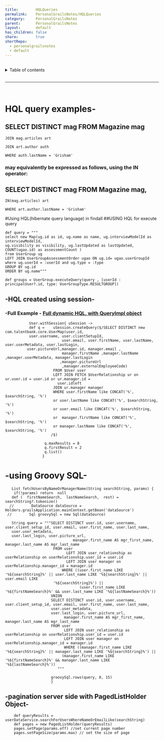 ```yaml
---
title:        HQLQueries
permalink:    PersonalGrailsNotes/HQLQueries
category:     PersonalGrailsNotes
parent:       PersonalGrailsNotes
layout:       default
has_children: false
share:        true
shortRepo:
  - personalgrailsnotes
  - default
---
```



<br/>

<details markdown="block">
<summary>
Table of contents
</summary>
{: .text-delta }
1. TOC
{:toc}
</details>

<br/>

***

<br/>

# HQL query examples-

## SELECT DISTINCT mag FROM Magazine mag

    JOIN mag.articles art

    JOIN art.author auth

    WHERE auth.lastName = 'Grisham'

### may equivalently be expressed as follows, using the IN operator:

## SELECT DISTINCT mag FROM Magazine mag,

    IN(mag.articles) art

    WHERE art.author.lastName = 'Grisham'

#Using HQL(hibernate query language) in findall
##USING HQL for execute query

    def query = """
    select new Map(ug.id as id, ug.name as name, ug.interviewModelId as interviewModelId,
    ug.visibility as visibility, ug.lastUpdated as lastUpdated, COUNT(ugao.id) as assessmentCount )
    from UserGroup ug 
    LEFT JOIN UserGroupAssessmentOrder ugao ON ug.id= ugao.userGroupId
    where ug.userId = :userId and ug.type = :type 
    GROUP BY ug.id 
    ORDER BY ug.name"""

    def groups = UserGroup.executeQuery(query , [userId : principalUser?.id, type: UserGroupType.RESULTGROUP])

## -HQL created using session-

### -Full Example - [Full dynamic HQL, with QueryImpl object ](https://gist.github.com/14paxton/0ed8e82644cd661dc8c9fc0d4b8c2009)

               User.withSession{ uSession ->
               def q =    uSession.createQuery($/SELECT DISTINCT new com.talentbank.core.UserMap(user.id, 
               user.username, user.clientSetupId, 
                              user.email, user.firstName, user.lastName, user.userMetadata, user.lastLogin, 
              user.pictureUrl,manager.id, manager.email , 
                              manager.firstName ,manager.lastName ,manager.userMetadata, manager.lastLogin 
                             ,manager.pictureUrl 
                              ,manager.externalEmployeeCode)
                          FROM $User user
                          LEFT JOIN FETCH $UserRelationship ur on ur.user.id = user.id or ur.manager.id = 
                            user.idleft 
                          JOIN ur.manager manager
                          WHERE user.firstName like CONCAT('%', $searchString, '%')
                          or user.lastName like CONCAT('%', $searchString, '%')
                          or user.email like CONCAT('%', $searchString, '%')
                          or  manager.firstName like CONCAT('%', $searchString, '%')
                          or manager.lastName like CONCAT('%', $searchString, '%')           
                         /$)

                      q.maxResults = 8
                      q.firstResult = 2
                      q.list()
                     }

# -using Groovy SQL-

       List fetchUsersByNameOrManagerName(String searchString, params) {
        if(!params) return  null
       def (  firstNameSearch,  lastNameSearch,  rest) = searchString?.tokenize()
      //        DataSource dataSource = Holders.grailsApplication.mainContext.getBean('dataSource')
     //        Sql groovySql = new Sql(dataSource)

       String query = """SELECT DISTINCT user.id, user.username, user.client_setup_id, user.email, user.first_name, user.last_name, 
       user.user_metadata, 
       user.last_login, user.picture_url,
                                   manager.first_name AS mgr_first_name, manager.last_name AS mgr_last_name
                          FROM user
                                LEFT JOIN user_relationship as userRelationship on userRelationship.user_id = user.id
                                LEFT JOIN user manager on userRelationship.manager_id = manager.id
                              WHERE ((user.first_name LIKE '%${searchString}%' || user.last_name LIKE '%${searchString}%' || user.email LIKE 
                          '%${searchString}%') ||
                                      (user.first_name LIKE '%${firstNameSearch}%' && user.last_name LIKE '%${lastNameSearch}%')) 
                         UNION
                         SELECT DISTINCT user.id, user.username, user.client_setup_id, user.email, user.first_name, user.last_name, 
                         user.user_metadata, 
                         user.last_login, user.picture_url,
                               manager.first_name AS mgr_first_name, manager.last_name AS mgr_last_name
                         FROM user
                               LEFT JOIN user_relationship as userRelationship on userRelationship.user_id = user.id
                               LEFT JOIN user manager on userRelationship.manager_id = manager.id
                               WHERE ((manager.first_name LIKE '%${searchString}%' || manager.last_name LIKE '%${searchString}%') ||
                              (manager.first_name LIKE '%${firstNameSearch}%' && manager.last_name LIKE '%${lastNameSearch}%')) 
                            """

                         groovySql.rows(query, 0, 15)
                         }

## -pagination server side with PagedListHolder Object-

        def queryResults = userDataService.searchForUsersWhereNameOrEmailLike(searchString)
        def pages = new PagedListHolder(queryResults)
        pages.setPage(params.off) //set current page number
        pages.setPageSize(params.max) // set the size of page
